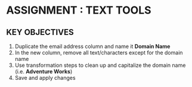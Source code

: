 # ASSIGNMENT : TEXT TOOLS

## KEY OBJECTIVES

1. Duplicate the email address column and name it **Domain Name**
2. In the new column, remove all text/characters except for the domain name
3. Use transformation steps to clean up and capitalize the domain name (i.e. **Adventure Works**)
4. Save and apply changes

